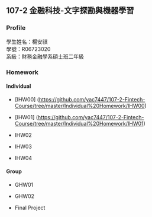 ## 107-2 金融科技-文字探勘與機器學習

### Profile

學生姓名：楊安祺  
學號：R06723020  
系級：財務金融學系碩士班二年級  

### Homework

#### Individual  
* [IHW00] (https://github.com/yac7447/107-2-Fintech-Course/tree/master/Individual%20Homework/IHW00)
- [IHW01] (https://github.com/yac7447/107-2-Fintech-Course/tree/master/Individual%20Homework/IHW01) 
* IHW02  
- IHW03
* IHW04  

#### Group  
* GHW01  
- GHW02  
* Final Project  
